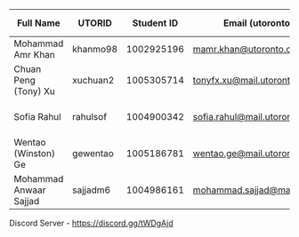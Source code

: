 Full Name | UTORID | Student ID | Email (utoronto only) | Best way to contact
--------- | ------ | ---------- | --------------------- | --------------------
Mohammad Amr Khan | khanmo98 | 1002925196 | mamr.khan@utoronto.ca | 4379824263, Messenger
Chuan Peng (Tony) Xu |xuchuan2 | 1005305714 | tonyfx.xu@mail.utoronto.ca | 4372248415, Messenger
Sofia Rahul | rahulsof | 1004900342 | sofia.rahul@mail.utoronto.ca | 4168923489, Facebook Messenger
Wentao (Winston) Ge | gewentao | 1005186781 | wentao.ge@mail.utoronto.ca | 4168877353, Messenger
Mohammad Anwaar Sajjad | sajjadm6 | 1004986161 | mohammad.sajjad@mail.utoronto.ca | messenger, discord



Discord Server - https://discord.gg/tWDgAjd
